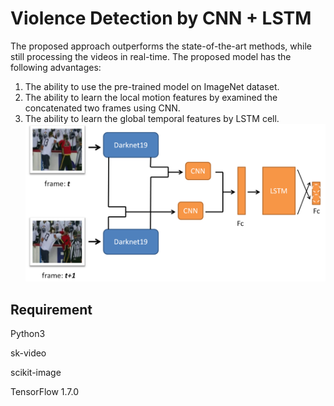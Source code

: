 # Violence Detection by CNN + LSTM
  The proposed approach outperforms the state-of-the-art methods, while still processing the videos in real-time.
The proposed model has the following advantages:
1. The ability to use the pre-trained model on ImageNet dataset.
2. The ability to learn the local motion features by examined the concatenated two frames using CNN.
3. The ability to learn the global temporal features by LSTM cell.
![](src/net/G2D19_P2OF_CNN_1LSTM_series.png)


## Requirement
Python3

sk-video

scikit-image

TensorFlow 1.7.0
